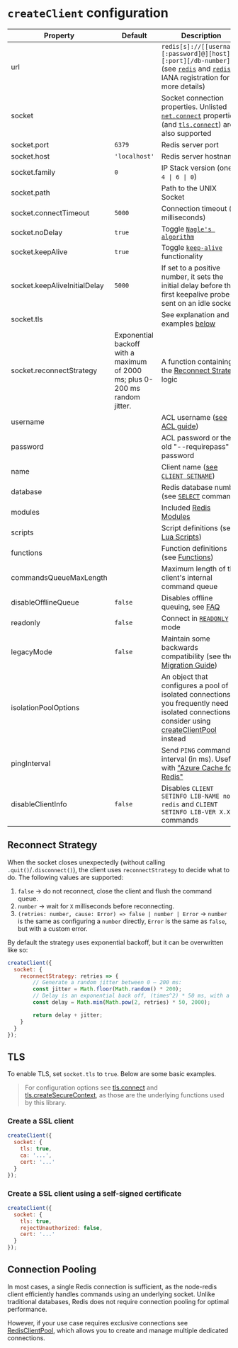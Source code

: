 # `createClient` configuration

| Property                     | Default                                  | Description                                                                                                                                                                                                                                         |
|------------------------------|------------------------------------------|-----------------------------------------------------------------------------------------------------------------------------------------------------------------------------------------------------------------------------------------------------|
| url                          |                                          | `redis[s]://[[username][:password]@][host][:port][/db-number]` (see [`redis`](https://www.iana.org/assignments/uri-schemes/prov/redis) and [`rediss`](https://www.iana.org/assignments/uri-schemes/prov/rediss) IANA registration for more details) |
| socket                       |                                          | Socket connection properties. Unlisted [`net.connect`](https://nodejs.org/api/net.html#socketconnectoptions-connectlistener) properties (and [`tls.connect`](https://nodejs.org/api/tls.html#tlsconnectoptions-callback)) are also supported        |
| socket.port                  | `6379`                                   | Redis server port                                                                                                                                                                                                                                   |
| socket.host                  | `'localhost'`                            | Redis server hostname                                                                                                                                                                                                                               |
| socket.family                | `0`                                      | IP Stack version (one of `4 \| 6 \| 0`)                                                                                                                                                                                                             |
| socket.path                  |                                          | Path to the UNIX Socket                                                                                                                                                                                                                             |
| socket.connectTimeout        | `5000`                                   | Connection timeout (in milliseconds)                                                                                                                                                                                                                |
| socket.noDelay               | `true`                                   | Toggle [`Nagle's algorithm`](https://nodejs.org/api/net.html#net_socket_setnodelay_nodelay)                                                                                                                                                         |
| socket.keepAlive             | `true`                                   | Toggle [`keep-alive`](https://nodejs.org/api/net.html#socketsetkeepaliveenable-initialdelay) functionality                                                                                                                                          |
| socket.keepAliveInitialDelay | `5000`                                   | If set to a positive number, it sets the initial delay before the first keepalive probe is sent on an idle socket                                                                                                                                   |
| socket.tls                   |                                          | See explanation and examples [below](#TLS)                                                                                                                                                                                                          |
| socket.reconnectStrategy     | Exponential backoff with a maximum of 2000 ms; plus 0-200 ms random jitter.       | A function containing the [Reconnect Strategy](#reconnect-strategy) logic                                                                                                                                                                           |
| username                     |                                          | ACL username ([see ACL guide](https://redis.io/topics/acl))                                                                                                                                                                                         |
| password                     |                                          | ACL password or the old "--requirepass" password                                                                                                                                                                                                    |
| name                         |                                          | Client name ([see `CLIENT SETNAME`](https://redis.io/commands/client-setname))                                                                                                                                                                      |
| database                     |                                          | Redis database number (see [`SELECT`](https://redis.io/commands/select) command)                                                                                                                                                                    |
| modules                      |                                          | Included [Redis Modules](../README.md#packages)                                                                                                                                                                                                     |
| scripts                      |                                          | Script definitions (see [Lua Scripts](../README.md#lua-scripts))                                                                                                                                                                                    |
| functions                    |                                          | Function definitions (see [Functions](../README.md#functions))                                                                                                                                                                                      |
| commandsQueueMaxLength       |                                          | Maximum length of the client's internal command queue                                                                                                                                                                                               |
| disableOfflineQueue          | `false`                                  | Disables offline queuing, see [FAQ](./FAQ.md#what-happens-when-the-network-goes-down)                                                                                                                                                               |
| readonly                     | `false`                                  | Connect in [`READONLY`](https://redis.io/commands/readonly) mode                                                                                                                                                                                    |
| legacyMode                   | `false`                                  | Maintain some backwards compatibility (see the [Migration Guide](./v3-to-v4.md))                                                                                                                                                                    |
| isolationPoolOptions         |                                          | An object that configures a pool of isolated connections, If you frequently need isolated connections, consider using [createClientPool](https://github.com/redis/node-redis/blob/master/docs/pool.md#creating-a-pool) instead                                                                                                     |
| pingInterval                 |                                          | Send `PING` command at interval (in ms). Useful with ["Azure Cache for Redis"](https://learn.microsoft.com/en-us/azure/azure-cache-for-redis/cache-best-practices-connection#idle-timeout)                                                          |
| disableClientInfo            | `false`                                  | Disables `CLIENT SETINFO LIB-NAME node-redis` and `CLIENT SETINFO LIB-VER X.X.X` commands                                                                                                                                                           | 

## Reconnect Strategy

When the socket closes unexpectedly (without calling `.quit()`/`.disconnect()`), the client uses `reconnectStrategy` to decide what to do. The following values are supported:
1. `false` -> do not reconnect, close the client and flush the command queue.
2. `number` -> wait for `X` milliseconds before reconnecting.
3. `(retries: number, cause: Error) => false | number | Error` -> `number` is the same as configuring a `number` directly, `Error` is the same as `false`, but with a custom error.

By default the strategy uses exponential backoff, but it can be overwritten like so:

```javascript
createClient({
  socket: {
    reconnectStrategy: retries => {
        // Generate a random jitter between 0 – 200 ms:
        const jitter = Math.floor(Math.random() * 200);
        // Delay is an exponential back off, (times^2) * 50 ms, with a maximum value of 2000 ms:
        const delay = Math.min(Math.pow(2, retries) * 50, 2000);

        return delay + jitter;
    }
  }
});
```

## TLS

To enable TLS, set `socket.tls` to `true`. Below are some basic examples.

> For configuration options see [tls.connect](https://nodejs.org/api/tls.html#tlsconnectoptions-callback) and [tls.createSecureContext](https://nodejs.org/api/tls.html#tlscreatesecurecontextoptions), as those are the underlying functions used by this library.

### Create a SSL client

```javascript
createClient({
  socket: {
    tls: true,
    ca: '...',
    cert: '...'
  }
});
```

### Create a SSL client using a self-signed certificate

```javascript
createClient({
  socket: {
    tls: true,
    rejectUnauthorized: false,
    cert: '...'
  }
});
```
## Connection Pooling

In most cases, a single Redis connection is sufficient, as the node-redis client efficiently handles commands using an underlying socket. Unlike traditional databases, Redis does not require connection pooling for optimal performance.

However, if your use case requires exclusive connections see [RedisClientPool](https://github.com/redis/node-redis/blob/master/docs/pool.md), which allows you to create and manage multiple dedicated connections.

